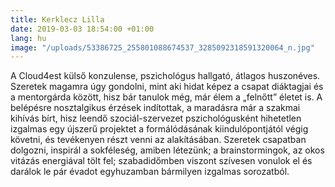 ```yaml
---
title: Kerklecz Lilla
date: 2019-03-03 18:54:00 +01:00
lang: hu
image: "/uploads/53386725_255801088674537_3285092318591320064_n.jpg"
---
```


A Cloud4est külső konzulense, pszichológus hallgató, átlagos huszonéves. Szeretek magamra úgy gondolni, mint aki hidat képez a csapat diáktagjai és a mentorgárda között, hisz bár tanulok még, már élem a „felnőtt” életet is. A belépésre nosztalgikus érzések indítottak, a maradásra már a szakmai kihívás bírt, hisz leendő szociál-szervezet pszichológusként hihetetlen izgalmas egy újszerű projektet a formálódásának kiindulópontjától végig követni, és tevékenyen részt venni az alakításában. 
Szeretek csapatban dolgozni, inspirál a sokféleség, amiben létezünk; a brainstormingok, az okos vitázás energiával tölt fel; szabadidőmben viszont szívesen vonulok el és darálok le pár évadot egyhuzamban bármilyen izgalmas sorozatból.